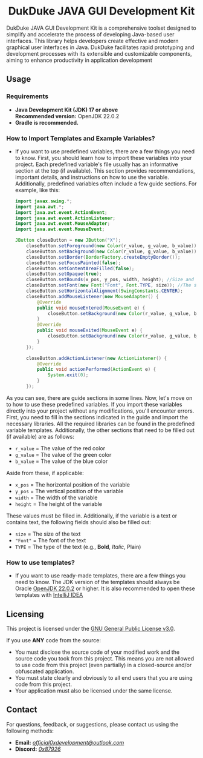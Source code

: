<h1 align="center">DukDuke JAVA GUI Development Kit</h1>


DukDuke JAVA GUI Development Kit is a comprehensive toolset designed to simplify and accelerate the process of developing Java-based user interfaces. This library helps developers create effective and modern graphical user interfaces in Java. DukDuke facilitates rapid prototyping and development processes with its extensible and customizable components, aiming to enhance productivity in application development

## Usage
### Requirements

- **Java Development Kit (JDK) 17 or above**  
  **Recommended version:** OpenJDK 22.0.2
- **Gradle is recommended.**

### How to Import Templates and Example Variables?
- If you want to use predefined variables, there are a few things you need to know. First, you should learn how to import these variables into your project. Each predefined variable's file usually has an informative section at the top (if available). This section provides recommendations, important details, and instructions on how to use the variable. Additionally, predefined variables often include a few guide sections. For example, like this: 
    ```java
    import javax.swing.*;
    import java.awt.*;
    import java.awt.event.ActionEvent;
    import java.awt.event.ActionListener;
    import java.awt.event.MouseAdapter;
    import java.awt.event.MouseEvent;

	JButton closeButton = new JButton("X");
        closeButton.setForeground(new Color(r_value, g_value, b_value)); //The color of the “X” on this button [Recommended color: 255, 255, 255]
        closeButton.setBackground(new Color(r_value, g_value, b_value)); //Normal color of this button [Recommended color: 41, 41, 41]
        closeButton.setBorder(BorderFactory.createEmptyBorder());
        closeButton.setFocusPainted(false);
        closeButton.setContentAreaFilled(false);
        closeButton.setOpaque(true);
        closeButton.setBounds(x_pos, y_pos, width, height); //Size and location of this button [Recommended size: 32, 25]
        closeButton.setFont(new Font("Font", Font.TYPE, size)); //The size, font and type of this “X” [Recommended size, font and type: Segoe UI, PLAIN, 11
        closeButton.setHorizontalAlignment(SwingConstants.CENTER);
        closeButton.addMouseListener(new MouseAdapter() {
            @Override
            public void mouseEntered(MouseEvent e) {
                closeButton.setBackground(new Color(r_value, g_value, b_value)); //The color of this button with the cursor on it [Recommended color: 233, 50, 50]
            }
            @Override
            public void mouseExited(MouseEvent e) {
                closeButton.setBackground(new Color(r_value, g_value, b_value)); //This is the normal color of the button, but the color after the cursor passes over it, not the initial color [Recommended color: 41, 41, 41]
            }
        });

        closeButton.addActionListener(new ActionListener() {
            @Override
            public void actionPerformed(ActionEvent e) {
            	System.exit(0);
            }
        });
As you can see, there are guide sections in some lines. Now, let's move on to how to use these predefined variables. If you import these variables directly into your project without any modifications, you'll encounter errors. First, you need to fill in the sections indicated in the guide and import the necessary libraries. All the required libraries can be found in the predefined variable templates. Additionally, the other sections that need to be filled out (if available) are as follows:

- `r_value` = The value of the red color
- `g_value` = The value of the green color
- `b_value` = The value of the blue color

Aside from these, if applicable:

- `x_pos` = The horizontal position of the variable
- `y_pos` = The vertical position of the variable
- `width` = The width of the variable
- `height` = The height of the variable

These values must be filled in. Additionally, if the variable is a text or contains text, the following fields should also be filled out:

- `size` = The size of the text
- `"Font"` = The font of the text
- `TYPE` = The type of the text (e.g., **Bold**, *Italic*, Plain)

### How to use templates?
- If you want to use ready-made templates, there are a few things you need to know. The JDK version of the templates should always be Oracle [OpenJDK 22.0.2](https://jdk.java.net/22/) or higher. It is also recommended to open these templates with [IntelliJ IDEA](https://www.jetbrains.com/idea/)

## Licensing
This project is licensed under the [GNU General Public License v3.0](https://www.gnu.org/licenses/gpl-3.0.en.html). 

If you use **ANY** code from the source:
- You must disclose the source code of your modified work and the source code you took from this project. This means you are not allowed to use code from this project (even partially) in a closed-source and/or obfuscated application.
- You must state clearly and obviously to all end users that you are using code from this project.
- Your application must also be licensed under the same license.
 
## Contact

For questions, feedback, or suggestions, please contact us using the following methods:

- **Email:** [*official0xdevelopment@outlook.com*]()
- **Discord:** [*0x87926*]()
